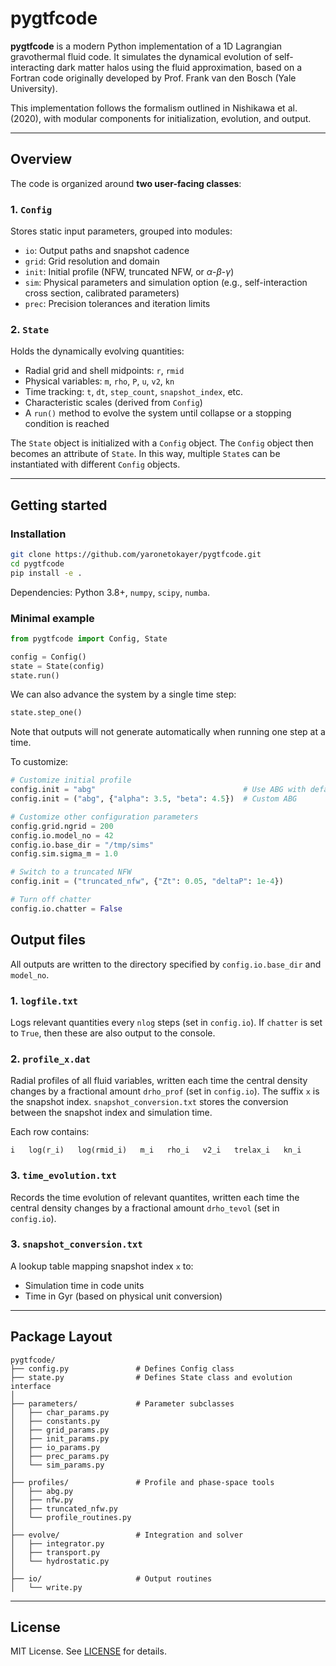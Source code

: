 # pygtfcode

**pygtfcode** is a modern Python implementation of a 1D Lagrangian gravothermal fluid code. It simulates the dynamical evolution of self-interacting dark matter halos using the fluid approximation, based on a Fortran code originally developed by Prof. Frank van den Bosch (Yale University).

This implementation follows the formalism outlined in Nishikawa et al. (2020), with modular components for initialization, evolution, and output.

---

## Overview

The code is organized around **two user-facing classes**:

### 1. `Config`

Stores static input parameters, grouped into modules:

* `io`: Output paths and snapshot cadence
* `grid`: Grid resolution and domain
* `init`: Initial profile (NFW, truncated NFW, or $\alpha$-$\beta$-$\gamma$)
* `sim`: Physical parameters and simulation option (e.g., self-interaction cross section, calibrated parameters)
* `prec`: Precision tolerances and iteration limits

### 2. `State`

Holds the dynamically evolving quantities:

* Radial grid and shell midpoints: `r`, `rmid`
* Physical variables: `m`, `rho`, `P`, `u`, `v2`, `kn`
* Time tracking: `t`, `dt`, `step_count`, `snapshot_index`, etc.
* Characteristic scales (derived from `Config`)
* A `run()` method to evolve the system until collapse or a stopping condition is reached

The `State` object is initialized with a `Config` object.  The `Config` object then becomes an attribute of `State`.  In this way, multiple `State`s can be instantiated with different `Config` objects.

---

## Getting started

### Installation

```bash
git clone https://github.com/yaronetokayer/pygtfcode.git
cd pygtfcode
pip install -e .
```

Dependencies: Python 3.8+, `numpy`, `scipy`, `numba`.

### Minimal example

```python
from pygtfcode import Config, State

config = Config()
state = State(config)
state.run()
```

We can also advance the system by a single time step:

```python
state.step_one()
```

Note that outputs will not generate automatically when running one step at a time.

To customize:

```python
# Customize initial profile
config.init = "abg"                                 # Use ABG with default params
config.init = ("abg", {"alpha": 3.5, "beta": 4.5})  # Custom ABG

# Customize other configuration parameters
config.grid.ngrid = 200
config.io.model_no = 42
config.io.base_dir = "/tmp/sims"
config.sim.sigma_m = 1.0

# Switch to a truncated NFW
config.init = ("truncated_nfw", {"Zt": 0.05, "deltaP": 1e-4})

# Turn off chatter
config.io.chatter = False
```
## Output files

All outputs are written to the directory specified by `config.io.base_dir` and `model_no`.

### 1. `logfile.txt`

Logs relevant quantities every `nlog` steps (set in `config.io`).  If `chatter` is set to `True`, then these are also output to the console.

### 2. `profile_x.dat`

Radial profiles of all fluid variables, written each time the central density changes by a fractional amount `drho_prof` (set in `config.io`). The suffix `x` is the snapshot index.  `snapshot_conversion.txt` stores the conversion between the snapshot index and simulation time.

Each row contains:

```
i   log(r_i)   log(rmid_i)   m_i   rho_i   v2_i   trelax_i   kn_i
```

### 3. `time_evolution.txt`

Records the time evolution of relevant quantites, written each time the central density changes by a fractional amount `drho_tevol` (set in `config.io`).

### 3. `snapshot_conversion.txt`

A lookup table mapping snapshot index `x` to:

* Simulation time in code units
* Time in Gyr (based on physical unit conversion)

---

## Package Layout

```
pygtfcode/
├── config.py               # Defines Config class
├── state.py                # Defines State class and evolution interface
│
├── parameters/             # Parameter subclasses
│   ├── char_params.py
│   ├── constants.py
│   ├── grid_params.py
│   ├── init_params.py
│   ├── io_params.py
│   ├── prec_params.py
│   └── sim_params.py
│
├── profiles/               # Profile and phase-space tools
│   ├── abg.py
│   ├── nfw.py
│   ├── truncated_nfw.py
│   └── profile_routines.py
│
├── evolve/                 # Integration and solver
│   ├── integrator.py
│   ├── transport.py
│   └── hydrostatic.py
│
├── io/                     # Output routines
│   └── write.py
```

---

## License

MIT License. See [LICENSE](./LICENSE) for details.
